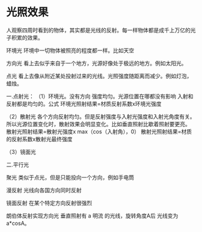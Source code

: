 # 光照效果
人观察四周时看到的物体，其实都是光线的反射。每一样物体都是成千上万亿的光子积累的效果。

环境光
环境中一切物体被照亮的程度都一样。比如天空

方向光
看上去似乎来自于一个地方，光源好像处于极远的地方。例如太阳光。

点光
看上去像从附近某处投射过来的光线。光照强度随距离而减少。例如灯泡，蜡烛。

一.点射光：
（1）环境光。没有方向 强度均匀。光源位置在哪都没有影响
入射和反射都是均匀的。公式
环境光照射结果=材质反射系数x环境光强度

（2）散射光
各个方向反射均匀。但是反射强度与入射光强度和入射光角度有关。所以光源位置变化时，散射效果会明显变化。比如垂直照射比歇着照射要更亮。
散射光照射结果=散射光强度x max（cos（入射角），0）
散射光照射结果=材质的反射系数x散射光最终强度

（3）镜面光

二.平行光



聚光
类似于点光，但是只能投向一个方向，例如手电筒

漫反射
光线向各国方向同时反射

镜面反射
在某个特定方向反射很强烈

朗伯体反射实现方向光
垂直照射有 a 明流 的光线，旋转角度A后 光线变为 a*cosA。

